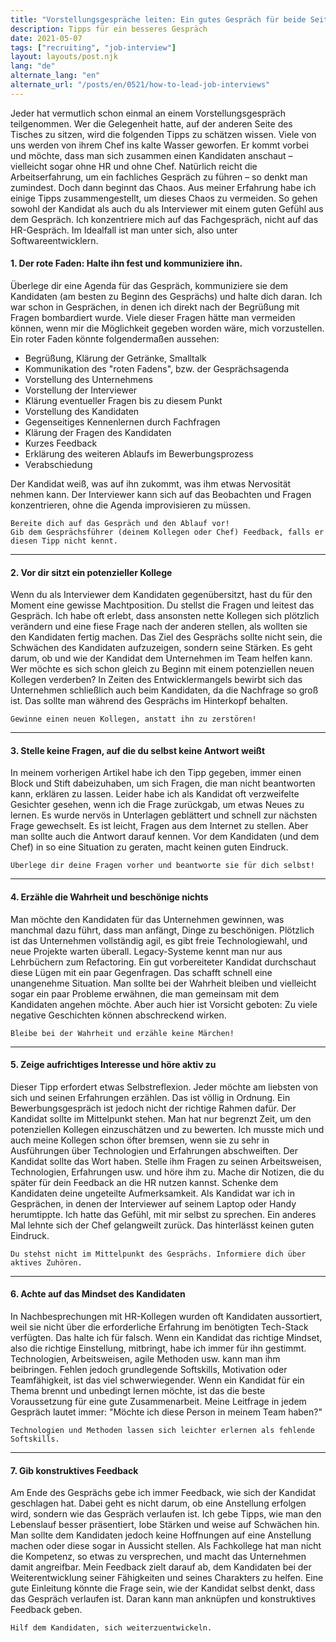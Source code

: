 ```yaml
---
title: "Vorstellungsgespräche leiten: Ein gutes Gespräch für beide Seiten"
description: Tipps für ein besseres Gespräch
date: 2021-05-07
tags: ["recruiting", "job-interview"]
layout: layouts/post.njk
lang: "de"
alternate_lang: "en"
alternate_url: "/posts/en/0521/how-to-lead-job-interviews"
---
```


Jeder hat vermutlich schon einmal an einem Vorstellungsgespräch teilgenommen. Wer die Gelegenheit hatte, auf der anderen Seite des Tisches zu sitzen, wird die folgenden Tipps zu schätzen wissen. Viele von uns werden von ihrem Chef ins kalte Wasser geworfen. Er kommt vorbei und möchte, dass man sich zusammen einen Kandidaten anschaut – vielleicht sogar ohne HR und ohne Chef. Natürlich reicht die Arbeitserfahrung, um ein fachliches Gespräch zu führen – so denkt man zumindest. Doch dann beginnt das Chaos.
Aus meiner Erfahrung habe ich einige Tipps zusammengestellt, um dieses Chaos zu vermeiden. So gehen sowohl der Kandidat als auch du als Interviewer mit einem guten Gefühl aus dem Gespräch. Ich konzentriere mich auf das Fachgespräch, nicht auf das HR-Gespräch. Im Idealfall ist man unter sich, also unter Softwareentwicklern. <!-- endOfPreview -->

#### 1. Der rote Faden: Halte ihn fest und kommuniziere ihn.

Überlege dir eine Agenda für das Gespräch, kommuniziere sie dem Kandidaten (am besten zu Beginn des Gesprächs) und halte dich daran. Ich war schon in Gesprächen, in denen ich direkt nach der Begrüßung mit Fragen bombardiert wurde. Viele dieser Fragen hätte man vermeiden können, wenn mir die Möglichkeit gegeben worden wäre, mich vorzustellen. Ein roter Faden könnte folgendermaßen aussehen:

-   Begrüßung, Klärung der Getränke, Smalltalk
-   Kommunikation des "roten Fadens", bzw. der Gesprächsagenda
-   Vorstellung des Unternehmens
-   Vorstellung der Interviewer
-   Klärung eventueller Fragen bis zu diesem Punkt
-   Vorstellung des Kandidaten
-   Gegenseitiges Kennenlernen durch Fachfragen
-   Klärung der Fragen des Kandidaten
-   Kurzes Feedback
-   Erklärung des weiteren Ablaufs im Bewerbungsprozess
-   Verabschiedung

Der Kandidat weiß, was auf ihn zukommt, was ihm etwas Nervosität nehmen kann. Der Interviewer kann sich auf das Beobachten und Fragen konzentrieren, ohne die Agenda improvisieren zu müssen.

```
Bereite dich auf das Gespräch und den Ablauf vor!
Gib dem Gesprächsführer (deinem Kollegen oder Chef) Feedback, falls er diesen Tipp nicht kennt.
```

<hr/>

#### 2. Vor dir sitzt ein potenzieller Kollege

Wenn du als Interviewer dem Kandidaten gegenübersitzt, hast du für den Moment eine gewisse Machtposition. Du stellst die Fragen und leitest das Gespräch. Ich habe oft erlebt, dass ansonsten nette Kollegen sich plötzlich verändern und eine fiese Frage nach der anderen stellen, als wollten sie den Kandidaten fertig machen. Das Ziel des Gesprächs sollte nicht sein, die Schwächen des Kandidaten aufzuzeigen, sondern seine Stärken. Es geht darum, ob und wie der Kandidat dem Unternehmen im Team helfen kann. Wer möchte es sich schon gleich zu Beginn mit einem potenziellen neuen Kollegen verderben? In Zeiten des Entwicklermangels bewirbt sich das Unternehmen schließlich auch beim Kandidaten, da die Nachfrage so groß ist. Das sollte man während des Gesprächs im Hinterkopf behalten.

```
Gewinne einen neuen Kollegen, anstatt ihn zu zerstören!
```

<hr/>

#### 3. Stelle keine Fragen, auf die du selbst keine Antwort weißt

In meinem vorherigen Artikel habe ich den Tipp gegeben, immer einen Block und Stift dabeizuhaben, um sich Fragen, die man nicht beantworten kann, erklären zu lassen. Leider habe ich als Kandidat oft verzweifelte Gesichter gesehen, wenn ich die Frage zurückgab, um etwas Neues zu lernen. Es wurde nervös in Unterlagen geblättert und schnell zur nächsten Frage gewechselt. Es ist leicht, Fragen aus dem Internet zu stellen. Aber man sollte auch die Antwort darauf kennen. Vor dem Kandidaten (und dem Chef) in so eine Situation zu geraten, macht keinen guten Eindruck.

```
Überlege dir deine Fragen vorher und beantworte sie für dich selbst!
```

<hr/>

#### 4. Erzähle die Wahrheit und beschönige nichts

Man möchte den Kandidaten für das Unternehmen gewinnen, was manchmal dazu führt, dass man anfängt, Dinge zu beschönigen. Plötzlich ist das Unternehmen vollständig agil, es gibt freie Technologiewahl, und neue Projekte warten überall. Legacy-Systeme kennt man nur aus Lehrbüchern zum Refactoring. Ein gut vorbereiteter Kandidat durchschaut diese Lügen mit ein paar Gegenfragen. Das schafft schnell eine unangenehme Situation. Man sollte bei der Wahrheit bleiben und vielleicht sogar ein paar Probleme erwähnen, die man gemeinsam mit dem Kandidaten angehen möchte. Aber auch hier ist Vorsicht geboten: Zu viele negative Geschichten können abschreckend wirken.

```
Bleibe bei der Wahrheit und erzähle keine Märchen!
```

<hr/>

#### 5. Zeige aufrichtiges Interesse und höre aktiv zu

Dieser Tipp erfordert etwas Selbstreflexion. Jeder möchte am liebsten von sich und seinen Erfahrungen erzählen. Das ist völlig in Ordnung. Ein Bewerbungsgespräch ist jedoch nicht der richtige Rahmen dafür. Der Kandidat sollte im Mittelpunkt stehen. Man hat nur begrenzt Zeit, um den potenziellen Kollegen einzuschätzen und zu bewerten. Ich musste mich und auch meine Kollegen schon öfter bremsen, wenn sie zu sehr in Ausführungen über Technologien und Erfahrungen abschweiften. Der Kandidat sollte das Wort haben. Stelle ihm Fragen zu seinen Arbeitsweisen, Technologien, Erfahrungen usw. und höre ihm zu. Mache dir Notizen, die du später für dein Feedback an die HR nutzen kannst. Schenke dem Kandidaten deine ungeteilte Aufmerksamkeit. Als Kandidat war ich in Gesprächen, in denen der Interviewer auf seinem Laptop oder Handy herumtippte. Ich hatte das Gefühl, mit mir selbst zu sprechen. Ein anderes Mal lehnte sich der Chef gelangweilt zurück. Das hinterlässt keinen guten Eindruck.

```
Du stehst nicht im Mittelpunkt des Gesprächs. Informiere dich über aktives Zuhören.
```

<hr/>

#### 6. Achte auf das Mindset des Kandidaten

In Nachbesprechungen mit HR-Kollegen wurden oft Kandidaten aussortiert, weil sie nicht über die erforderliche Erfahrung im benötigten Tech-Stack verfügten. Das halte ich für falsch. Wenn ein Kandidat das richtige Mindset, also die richtige Einstellung, mitbringt, habe ich immer für ihn gestimmt. Technologien, Arbeitsweisen, agile Methoden usw. kann man ihm beibringen. Fehlen jedoch grundlegende Softskills, Motivation oder Teamfähigkeit, ist das viel schwerwiegender. Wenn ein Kandidat für ein Thema brennt und unbedingt lernen möchte, ist das die beste Voraussetzung für eine gute Zusammenarbeit. Meine Leitfrage in jedem Gespräch lautet immer: "Möchte ich diese Person in meinem Team haben?"

```
Technologien und Methoden lassen sich leichter erlernen als fehlende Softskills.
```

<hr/>

#### 7. Gib konstruktives Feedback

Am Ende des Gesprächs gebe ich immer Feedback, wie sich der Kandidat geschlagen hat. Dabei geht es nicht darum, ob eine Anstellung erfolgen wird, sondern wie das Gespräch verlaufen ist. Ich gebe Tipps, wie man den Lebenslauf besser präsentiert, lobe Stärken und weise auf Schwächen hin. Man sollte dem Kandidaten jedoch keine Hoffnungen auf eine Anstellung machen oder diese sogar in Aussicht stellen. Als Fachkollege hat man nicht die Kompetenz, so etwas zu versprechen, und macht das Unternehmen damit angreifbar. Mein Feedback zielt darauf ab, dem Kandidaten bei der Weiterentwicklung seiner Fähigkeiten und seines Charakters zu helfen. Eine gute Einleitung könnte die Frage sein, wie der Kandidat selbst denkt, dass das Gespräch verlaufen ist. Daran kann man anknüpfen und konstruktives Feedback geben.

```
Hilf dem Kandidaten, sich weiterzuentwickeln.
```
